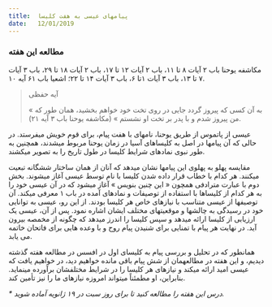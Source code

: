 ```yaml
---
title:  پیامهای عیسی به هفت کلیسا
date:   12/01/2019
---
```


### مطالعه این هفته
مکاشفه یوحنا باب ۲ آیات ۸ تا ۱۱، باب ۲ آیات ۱۲ تا ۱۷، باب ۲ آیات ۱۸ تا ۲۹،  باب ۳ آیات ۷ تا ۱۳، باب ۳ آیات ۱تا ۶، باب ۳ آیات ۱۴ تا ۲۲؛ اشعیا باب ۶۱ آیه ۱۰.

> <p>آیه حفظی</p>
> « به آن کسی که پیروز گردد جایی در روی تخت خود خواهم بخشید، همان طور که من پیروز شدم و با پدر بر تخت او نشستم » (مکاشفه یوحنا باب ۳ آیه ۲۱).

عیسی از پاتموس از طریق یوحنا، نامهای با هفت پیام، برای قوم خویش میفرستد. در حالی که آن پیامها در اصل به کلیساهای آسیا در زمان یوحنا مربوط میشدند، همچنین به طور نبوی نمادهای شرایط کلیسا در طول تاریخ را به تصویر میکشند.

مقایسه پهلو به پهلوی این پیامها نشان میدهد که آنان از همان ساختار ششگانه تبعیت میکنند. هر کدام با خطاب قرار داده شدن کلیسا با نام توسط عیسی آغاز میشوند. بخش دوم با عبارت مترادفی همچون « این چنین بنویس » آغاز میشود که در آن عیسی خود را به هر کدام از کلیساها با استفاده از توصیفات و نمادهای آمده در باب ۱ معرفی میکند. آن توصیفها از عیسی متناسب با نیازهای خاص هر کلیسا بودند. از این رو، عیسی به توانایی خود در رسیدگی به چالشها و موقعیتهای مختلف ایشان اشاره نمود. پس از آن، عیسی یک ارزیابی از کلیسا ارائه میدهد و سپس کلیسا را اندرز میدهد که چگونه از مخمصه بیرون آید. در نهایت هر پیام با تمنایی برای شنیدن پیام روح و با وعده هایی برای فاتحان خاتمه می یابد. 

همانطور که در تحلیل و بررسی پیام به کلیسای اول در افسس در مطالعه هفته گذشته دیدیم، و این هفته در مطالعهمان از شش پیام باقی مانده خواهیم دید، در خواهیم یافت که عیسی امید ارائه میکند و نیازهای هر کلیسا را در شرایط مختلفشان برآورده مینماید. بنابراین، او مطمئناً میتواند امروزه نیازهای ما را نیز تأمین کند.

_* درس این هفته را مطالعه کنید تا برای روز سبت در ۱۹ ژانویه آماده شوید._